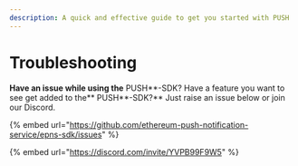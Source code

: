 ```yaml
---
description: A quick and effective guide to get you started with PUSH  SDK faster
---
```


# Troubleshooting

**Have an issue while using the** PUSH**-SDK? Have a feature you want to see get added to the** PUSH**-SDK?** Just raise an issue below or join our Discord.

{% embed url="https://github.com/ethereum-push-notification-service/epns-sdk/issues" %}

{% embed url="https://discord.com/invite/YVPB99F9W5" %}
